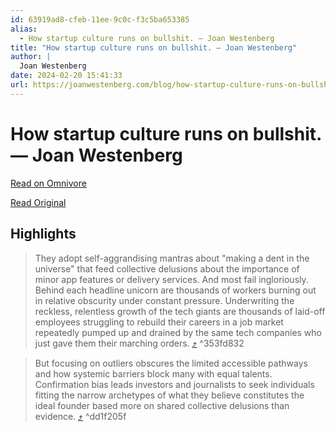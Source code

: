 ```yaml
---
id: 63919ad8-cfeb-11ee-9c0c-f3c5ba653385
alias:
  - How startup culture runs on bullshit. — Joan Westenberg
title: "How startup culture runs on bullshit. — Joan Westenberg"
author: |
  Joan Westenberg
date: 2024-02-20 15:41:33
url: https://joanwestenberg.com/blog/how-startup-culture-runs-on-bullshit
---
```


# How startup culture runs on bullshit. — Joan Westenberg

[Read on Omnivore](https://omnivore.app/me/how-startup-culture-runs-on-bullshit-joan-westenberg-18dc67c1bee)

[Read Original](https://joanwestenberg.com/blog/how-startup-culture-runs-on-bullshit)

## Highlights

> They adopt self-aggrandising mantras about "making a dent in the universe" that feed collective delusions about the importance of minor app features or delivery services. And most fail ingloriously. Behind each headline unicorn are thousands of workers burning out in relative obscurity under constant pressure. Underwriting the reckless, relentless growth of the tech giants are thousands of laid-off employees struggling to rebuild their careers in a job market repeatedly pumped up and drained by the same tech companies who just gave them their marching orders. [⤴️](https://omnivore.app/me/how-startup-culture-runs-on-bullshit-joan-westenberg-18dc67c1bee#353fd832-3c3f-4b20-8ec5-ceaf1d00738d)  ^353fd832

> But focusing on outliers obscures the limited accessible pathways and how systemic barriers block many with equal talents. Confirmation bias leads investors and journalists to seek individuals fitting the narrow archetypes of what they believe constitutes the ideal founder based more on shared collective delusions than evidence.  [⤴️](https://omnivore.app/me/how-startup-culture-runs-on-bullshit-joan-westenberg-18dc67c1bee#dd1f205f-3fe9-4896-bf8b-9d83860e0392)  ^dd1f205f

